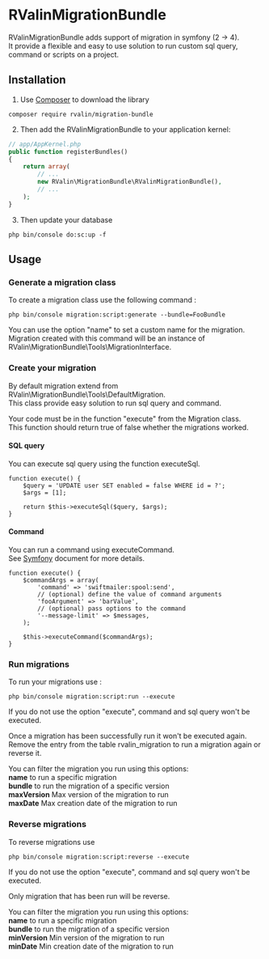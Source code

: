 RValinMigrationBundle
=============

RValinMigrationBundle adds support of migration in symfony (2 -> 4).  
It provide a flexible and easy to use solution to run custom sql query, command or scripts on a project.

Installation
------------

1) Use [Composer](https://getcomposer.org/) to download the library
```
composer require rvalin/migration-bundle
```


2) Then add the RValinMigrationBundle to your application kernel:
```php
// app/AppKernel.php
public function registerBundles()
{
    return array(
        // ...
        new RValin\MigrationBundle\RValinMigrationBundle(),
        // ...
    );
}
```

3) Then update your database

```
php bin/console do:sc:up -f
```

Usage
-----

### Generate a migration class

To create a migration class use the following command :
```
php bin/console migration:script:generate --bundle=FooBundle
```
You can use the option "name" to set a custom name for the migration.   
Migration created with this command will be an instance of RValin\MigrationBundle\Tools\MigrationInterface.  

### Create your migration

By default migration extend from RValin\MigrationBundle\Tools\DefaultMigration.  
This class provide easy solution to run sql query and command.

Your code must be in the function "execute" from the Migration class.  
This function should return true of false whether the migrations worked.

#### SQL query

You can execute sql query using the function executeSql.  
```
function execute() {
    $query = 'UPDATE user SET enabled = false WHERE id = ?';
    $args = [1];
    
    return $this->executeSql($query, $args);
}
```

#### Command

You can run a command using executeCommand.  
See [Symfony](https://symfony.com/doc/current/console/command_in_controller.html) document for more details.
```
function execute() {
    $commandArgs = array(
        'command' => 'swiftmailer:spool:send',
        // (optional) define the value of command arguments
        'fooArgument' => 'barValue',
        // (optional) pass options to the command
        '--message-limit' => $messages,
    );
    
    $this->executeCommand($commandArgs);
}
```

### Run migrations

To run your migrations use :
```
php bin/console migration:script:run --execute
```

If you do not use the option "execute", command and sql query won't be executed.

Once a migration has been successfully run it won't be executed again.
Remove the entry from the table rvalin_migration to run a migration again or reverse it.

You can filter the migration you run using this options:  
**name** to run a specific migration  
**bundle** to run the migration of a specific version  
**maxVersion** Max version of the migration to run  
**maxDate** Max creation date of the migration to run

### Reverse migrations
To reverse migrations use
```
php bin/console migration:script:reverse --execute
```
If you do not use the option "execute", command and sql query won't be executed.

Only migration that has been run will be reverse.  

You can filter the migration you run using this options:  
**name** to run a specific migration  
**bundle** to run the migration of a specific version  
**minVersion** Min version of the migration to run  
**minDate** Min creation date of the migration to run
